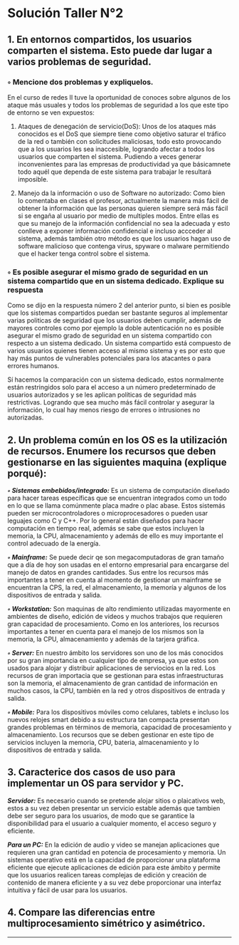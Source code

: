 # Solución Taller N°2
## 1. En entornos compartidos, los usuarios comparten el sistema. Esto puede dar lugar a varios problemas de seguridad.

### ◦ Mencione dos problemas y expliquelos.

En el curso de redes II tuve la oportunidad de conoces sobre algunos de los ataque más usuales y todos los problemas de seguridad a los que este tipo de entorno se ven expuestos:

1. Ataques de denegación de servicio(DoS): Unos de los ataques más conocidos es el DoS que siempre tiene como objetivo saturar el tráfico de la red o también con solicitudes maliciosas, todo esto provocando que a los usuarios les sea inaccesible, logrando afectar a todos los usuarios que comparten el sistema. Pudiendo a veces generar inconvenientes para las empresas de productividad ya que básicamnete todo aquél que dependa de este sistema para trabajar le resultará imposible.

2. Manejo da la información o uso de Software no autorizado: Como bien lo comentaba en clases el profesor, actualmente la manera más fácil de obtener la información que las personas quieren siempre será más fácil si se engaña al usuario por medio de multiples modos. Entre ellas es que su manejo de la información confidencial no sea la adecuada y esto conlleve a exponer información confidencial e incluso accceder al sistema, además también otro método es que los usuarios hagan uso de software malicioso que contenga virus, spyware o malware permitiendo que el hacker tenga control sobre el sistema.

### ◦ Es posible asegurar el mismo grado de seguridad en un sistema compartido que en un sistema dedicado. Explique su respuesta

Como se dijo en la respuesta número 2 del anterior punto, si bien es posible que los sistemas compartidos puedan ser bastante seguros al implementar varias politicas de seguridad que los usuarios deben cumplir, además de mayores controles como por ejemplo la doble autenticación no es posible asegurar el mismo grado de seguridad en un sistema compartido con respecto a un sistema dedicado. Un sistema compartido está compuesto de varios usuarios quienes tienen acceso al mismo sistema y es por esto que hay más puntos de vulnerables potenciales para los atacantes o para errores humanos. 

  Sí hacemos la comparación con un sistema dedicado, estos normalmente están restringidos solo para el acceso a un número predeterminado de usuarios autorizados y se les aplican políticas de seguridad más restrictivas. Logrando que sea mucho más fácil controlar y asegurar la información, lo cual hay menos riesgo de errores o intrusiones no autorizadas.

## 2. Un problema común en los OS es la utilización de recursos. Enumere los recursos que deben gestionarse en las siguientes maquina (explique porqué):

***◦ Sistemas embebidos/integrado:*** Es un sistema de computación diseñado para hacer tareas específicas que se encuentran integrados como un todo en lo que se llama comúnmente placa madre o plac abase.
Estos sistemás pueden ser microcontroladores o microprocesadores o pueden usar leguajes como C y C++. Por lo general están diseñados para hacer computación en tiempo real, además se sabe que estos incluyen la memoria, la CPU, almacenamiento y además de ello es muy importante el control adecuado de la energía.

***◦ Mainframe:*** Se puede decir qe son megacomputadoras de gran tamaño que a día de hoy son usadas en el entorno empresarial para encargarse del manejo de datos en grandes cantidades.
Sus entre los recursos más importantes a tener en cuenta al momento de gestionar un mainframe se encuentran la CPS, la red, el almacenamiento, la memoría y algunos de los dispositivos de entrada y salida.

***◦ Workstation:*** Son maquinas de alto rendimiento utilizadas mayormente en ambientes de diseño, edición de videos y muchos trabajos que requieren gran capacidad de procesamiento.
Como en los anteriores, los recursos importantes a tener en cuenta para el manejo de los mismos son la memoria, la CPU, almacenamiento  y además de la tarjera gráfica.

***◦ Server:*** En nuestro ámbito los servidores son uno de los más conocidos por su gran importancia en cualquier tipo de empresa, ya que estos son usados para alojar y distribuir aplicaciones de serviocios en la red.
Los recursos de gran importacia que se gestionan para estas infraestructuras son la memoria, el almacenamiento de gran cantidad de información en muchos casos, la CPU, también en la red y otros dispositivos de entrada y salida.

***◦ Mobile:*** Para los dispositivos móviles como celulares, tablets e incluso los nuevos relojes smart debido a su estructura tan compacta presentan grandes problemas en términos de memoria, capacidad de procesamiento y almacenamiento.
Los recursos que se deben gestionar en este tipo de servicios incluyen la memoria, CPU, bateria, almacenamiento y lo dispositivos de entrada y salida.

## 3. Caracterice dos casos de uso para implementar un OS para servidor y PC.

***Servidor:*** Es necesario cuando se pretende alojar sitios o plaicativos web, estos a su vez deben presentar un servicio estable además que tambien debe ser seguro para los usuarios, de modo que se garantice la disponibilidad para el usuario a cualquier momento, el acceso seguro y eficiente.

***Para un PC:*** En la edición de audio y video se manejan aplicaciones que requieren una gran cantidad en potencia de procesamiento y memoria. Un sistemas operativo está en la capacidad de proporcionar una plataforma eficiente que ejecute aplicaciones de edición para este ámbito y permite que los usuarios realicen tareas complejas de edición y creación de contenido de manera eficiente y a su vez debe proporcionar una interfaz intuitiva y fácil de usar para los usuarios.

## 4. Compare las diferencias entre multiprocesamiento simétrico y asimétrico.

***  ***

